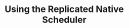 ---
  title: "Using the Replicated Native Scheduler"
  description: "A step-by-step guide to shipping your application with the Replicated Native Scheduler."
  level: "replicatedCircle"
  index: false
  chapters:
    - title: "Create And Ship A Release"
      description: "Use the Replicated Vendor Portal to create and promote a release"
      slug: "create-release"
    - title: "Install And Test"
      description: "Walk through the customer experience of installing the release"
      slug: "install"
    - title: "Iterate and Ship Updates"
      description: "Learn how to iterate on the release to ship updates"
      slug: "iterate"
    - title: "Next Steps"
      description: "Where to go from here"
      slug: "next-steps"
---